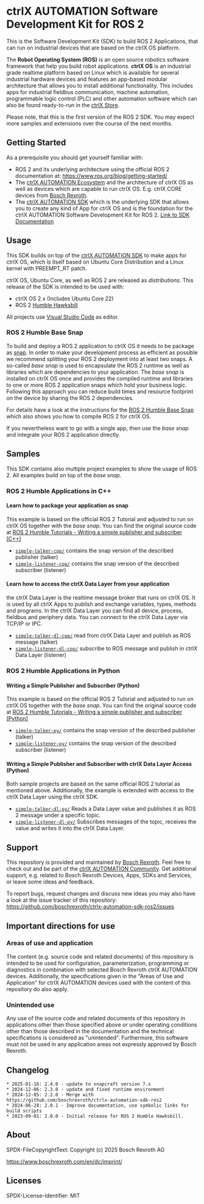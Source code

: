 # ctrlX AUTOMATION Software Development Kit for ROS 2

This is the Software Development Kit (SDK) to build ROS 2 Applications, that can run on industrial devices that are based on the ctrlX OS platform.

The **Robot Operating System (ROS)** is an open source robotics software framework that help you build robot applications.
**ctrlX OS** is an industrial grade realtime platform based on Linux which is available for several industrial hardware devices and features an app-based modular architecture that allows you to install additional functionality. This includes apps for industrial fieldbus communication, machine automation, programmable logic control (PLC) and other automation software which can also be found ready-to-run in the [ctrlX Store](https://developer.community.boschrexroth.com/).

Please note, that this is the first version of the ROS 2 SDK. You may expect more samples and extensions over the course of the next months.

## Getting Started

As a prerequisite you should get yourself familiar with:

* ROS 2 and its underlying architecture using the official ROS 2 documentation at: <https://www.ros.org/blog/getting-started/>
* The [ctrlX AUTOMATION Ecosystem](https://ctrlx-automation.com/) and the architecture of ctrlX OS as well as devices which are capable to run ctrlX OS. E.g. ctrlX CORE devices from [Bosch Rexroth](https://www.boschrexroth.com/).
* The [ctrlX AUTOMATION SDK](https://github.com/boschrexroth/ctrlx-automation-sdk) which is the underlying SDK that allows you to create any kind of App for ctrlX OS and is the foundation for the ctrlX AUTOMATION Software Development Kit for ROS 2. [Link to SDK Documentation](https://boschrexroth.github.io/ctrlx-automation-sdk/)

## Usage

This SDK builds on top of the [ctrlX AUTOMATION SDK](https://github.com/boschrexroth/ctrlx-automation-sdk) to make apps for ctrlX OS, which is itself based on Ubuntu Core Distribution and a Linux kernel with PREEMPT_RT patch.

ctrlX OS, Ubuntu Core, as well as ROS 2 are released as *distributions*. This release of the SDK is intended to be used with:

* ctrlX OS 2.x (Includes Ubuntu Core 22)
* ROS 2 [Humble Hawksbill](https://docs.ros.org/en/humble/)

All projects use [Visual Studio Code](https://code.visualstudio.com/) as editor.

### ROS 2 Humble Base Snap

To build and deploy a ROS 2 application to ctrlX OS it needs to be package as [snap](https://ubuntu.com/core/services/guide/snaps-intro). In order to make your development process as efficient as possible we recommend splitting your ROS 2 deployment into at least two snaps. A so-called *base snap* is used to encapsulate the ROS 2 runtime as well as libraries which are dependencies to your application. The *base snap* is installed on ctrlX OS once and provides the compiled runtime and libraries to one or more ROS 2 application snaps which hold your business logic. Following this approach you can reduce build times and resource footprint on the device by sharing the ROS 2 dependencies.

For details have a look at the instructions for the [ROS 2 Humble Base Snap](ros2-base-humble-deb/README.md) which also shows you how to compile ROS 2 for ctrlX OS.

If you nevertheless want to go with a single app, then use the *base snap* and integrate your ROS 2 application directly.

## Samples

This SDK contains also multiple project examples to show the usage of ROS 2. All examples build on top of the *base snap*.

### ROS 2 Humble Applications in C++

#### Learn how to package your application as snap

This example is based on the official ROS 2 Tutorial and adjusted to run on ctrlX OS together with the *base snap*. You can find the original source code at [ROS 2 Humble Tutorials - Writing a simple publisher and subscriber (C++)](https://docs.ros.org/en/humble/Tutorials/Beginner-Client-Libraries/Writing-A-Simple-Cpp-Publisher-And-Subscriber.html#writing-a-simple-publisher-and-subscriber-c)

* [`simple-talker-cpp/`](simple-talker-cpp/README.md) contains the snap version of the described publisher (talker)
* [`simple-listener-cpp/`](simple-listener-cpp/README.md) contains the snap version of the described subscriber (listener)

#### Learn how to access the ctrlX Data Layer from your application

the ctrlX Data Layer is the realtime message broker that runs on ctrlX OS. It is used by all ctrlX Apps to publish and exchange variables, types, methods and programs. In the ctrlX Data Layer you can find all device, process, fieldbus and periphery data. You can connect to the ctrlX Data Layer via TCP/IP or IPC.

* [`simple-talker-dl-cpp/`](simple-talker-dl-cpp/README.md) read from ctrlX Data Layer and publish as ROS message (talker)
* [`simple-listener-dl-cpp/`](simple-listener-dl-cpp/README.md) subscribe to ROS message and publish in ctrlX Data Layer (listener)

### ROS 2 Humble Applications in Python

#### Writing a Simple Publisher and Subscriber (Python)

This example is based on the official ROS 2 Tutorial and adjusted to run on ctrlX OS together with the *base snap*. You can find the original source code at [ROS 2 Humble Tutorials - Writing a simple publisher and subscriber (Python)](https://docs.ros.org/en/humble/Tutorials/Beginner-Client-Libraries/Writing-A-Simple-Py-Publisher-And-Subscriber.html)

* [`simple-talker-py/`](simple-talker-py/README.md) contains the snap version of the described publisher (talker)
* [`simple-listener-py/`](simple-listener-py/README.md) contains the snap version of the described subscriber (listener)

#### Writing a Simple Publisher and Subscriber with ctrlX Data Layer Access (Python)

Both sample projects are based on the same official ROS 2 tutorial as mentioned above. Additionally, the example is extended with access to the ctrlX Data Layer using the ctrlX SDK.

* [`simple-talker-dl-py/`](simple-talker-dl-py/README.md) Reads a Data Layer value and publishes it as ROS 2 message under a specific topic.
* [`simple-listener-dl-py/`](simple-listener-dl-py/README.md) Subscribes messages of the topic, receives the value and writes it into the ctrlX Data Layer.

## Support

This repository is provided and maintained by [Bosch Rexroth](https://www.boschrexroth.com). Feel free to check out and be part of the [ctrlX AUTOMATION Community](https://ctrlx-automation.com/community). Get additional support, e.g. related to Bosch Rexroth Devices, Apps, SDKs and Services, or leave some ideas and feedback.

To report bugs, request changes and discuss new ideas you may also have a look at the issue tracker of this repository:
<https://github.com/boschrexroth/ctrlx-automation-sdk-ros2/issues>

## Important directions for use

### Areas of use and application

The content (e.g. source code and related documents) of this repository is intended to be used for configuration, parameterization, programming or diagnostics in combination with selected Bosch Rexroth ctrlX AUTOMATION devices.
Additionally, the specifications given in the "Areas of Use and Application" for ctrlX AUTOMATION devices used with the content of this repository do also apply.

### Unintended use

Any use of the source code and related documents of this repository in applications other than those specified above or under operating conditions other than those described in the documentation and the technical specifications is considered as "unintended". Furthermore, this software must not be used in any application areas not expressly approved by Bosch Rexroth.

## Changelog

```text
* 2025-01-16: 2.4.0 - update to snapcraft version 7.x
* 2024-12-06: 2.3.0 - update and fixed runtime environment
* 2024-12-05: 2.2.0 - Merge with https://github.com/boschrexroth/ctrlx-automation-sdk-ros2
* 2024-06-28: 2.0.1 - Improve documentation, use symbolic links for build scripts
* 2023-09-01: 2.0.0 - Initial release for ROS 2 Humble Hawksbill.
```

## About

SPDX-FileCopyrightText: Copyright (c) 2025 Bosch Rexroth AG

<https://www.boschrexroth.com/en/dc/imprint/>

## Licenses

SPDX-License-Identifier: MIT
